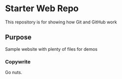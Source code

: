 # Starter Web Repo

This repository is for showing how Git and GitHub work

## Purpose

Sample website with plenty of files for demos

### Copywrite
Go nuts.
